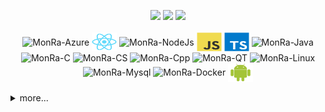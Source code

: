 <!--Hello
<h2><img src="https://emojis.slackmojis.com/emojis/images/1531849430/4246/blob-sunglasses.gif?1531849430" width="30"/> Hi 👋 , I'm MonRá! <img src="https://media.giphy.com/media/12oufCB0MyZ1Go/giphy.gif" width="50"></h2>
-->

<div>
  </p>
  <div align="center">
   <a href="https://www.facebook.com/ramon.chaib" target="_blank"><img src="https://img.shields.io/badge/-Facebook-%230077B5?style=for-the-badge&logo=facebook&logoColor=white" target="_blank"></a> 
  <a href="https://www.instagram.com/monrapps/" target="_blank"><img src="https://img.shields.io/badge/-Instagram-%23E4405F?style=for-the-badge&logo=instagram&logoColor=white" target="_blank"></a>
  <a href="https://www.linkedin.com/in/ramon-chaib-27007635/" target="_blank"><img src="https://img.shields.io/badge/-LinkedIn-%230077B5?style=for-the-badge&logo=linkedin&logoColor=white" target="_blank"></a>   
</div>
  
 <div style="display: inline_block" align="center"><br>
  <img align="center" alt="MonRa-Azure" height="30" width="40" src="https://cdn.jsdelivr.net/gh/devicons/devicon/icons/azure/azure-original.svg">
  <img align="center" alt="MonRa-React" height="30" width="40" src="https://raw.githubusercontent.com/devicons/devicon/master/icons/react/react-original.svg">
  <img align="center" alt="MonRa-NodeJs" height="30" width="40" src="https://cdn.jsdelivr.net/gh/devicons/devicon/icons/nodejs/nodejs-original.svg">
  <img align="center" alt="MonRa-Js" height="30" width="40" src="https://raw.githubusercontent.com/devicons/devicon/master/icons/javascript/javascript-original.svg">     <img align="center" alt="MonRa-Ts" height="30" width="40" src="https://raw.githubusercontent.com/devicons/devicon/master/icons/typescript/typescript-original.svg">
  <img align="center" alt="MonRa-Java" height="30" width="40" src="https://cdn.jsdelivr.net/gh/devicons/devicon/icons/java/java-original.svg">
  <img align="center" alt="MonRa-C" height="30" width="40" src="https://cdn.jsdelivr.net/gh/devicons/devicon/icons/c/c-original.svg">
  <img align="center" alt="MonRa-CS" height="30" width="40" src="https://cdn.jsdelivr.net/gh/devicons/devicon/icons/csharp/csharp-original.svg">
  <img align="center" alt="MonRa-Cpp" height="30" width="40" src="https://cdn.jsdelivr.net/gh/devicons/devicon/icons/cplusplus/cplusplus-original.svg">
  <img align="center" alt="MonRa-QT" height="30" width="40" src="https://cdn.jsdelivr.net/gh/devicons/devicon/icons/qt/qt-original.svg">
  <img align="center" alt="MonRa-Linux" height="30" width="40" src="https://cdn.jsdelivr.net/gh/devicons/devicon/icons/linux/linux-original.svg">
  <img align="center" alt="MonRa-Mysql" height="30" width="40" src="https://cdn.jsdelivr.net/gh/devicons/devicon/icons/mysql/mysql-original.svg">
  <img align="center" alt="MonRa-Docker" height="30" width="40" src="https://cdn.jsdelivr.net/gh/devicons/devicon/icons/docker/docker-original.svg">  
  <img align="center" alt="MonRa-Android" height="30" width="40" src="https://github.com/devicons/devicon/blob/master/icons/android/android-original.svg">
  
</div>
</a>

</br>
<!--
[![github activity graph](https://activity-graph.herokuapp.com/graph?username=monrapps&theme=chartreuse-dark)](https://github.com/monrapps/)
-->
<div>
<details>
      <summary>more...</summary>
      
<!--
### <img src="https://media.giphy.com/media/VgCDAzcKvsR6OM0uWg/giphy.gif" width="50"> A little more about me...  

```javascript
const monra = {
    pronouns: "He" | "Him",
    code: ["any"],
    askMeAbout: ["any"],
    technologies: {
        backEnd: {
            js: ["any"],
        },
        mobileApp: {
            native: ["Android Development"]
        },
        devOps: ["AWS", "Docker🐳", "Route53", "Nginx"],
        databases: ["mongo", "MySql", "sqlite"],
        misc: ["Firebase", "Socket.IO", "selenium", "open-cv", "php", "SuiteApp"]
    },
    architecture: ["Serverless Architecture", "Progressive web applications", "Single page applications"],
    currentFocus: "Building Robots to ease opertations",
    funFact: "There are two ways to write error-free programs; only the third one works"
};
```
-->

---
<!--START_SECTION:waka-->
![Code Time](http://img.shields.io/badge/Code%20Time-1%2C083%20hrs%2056%20mins-blue)

![Profile Views](http://img.shields.io/badge/Profile%20Views-0-blue)

![Lines of code](https://img.shields.io/badge/From%20Hello%20World%20I%27ve%20Written-3.1%20million%20lines%20of%20code-blue)

**🐱 My GitHub Data** 

> 📦 55.0 kB Used in GitHub's Storage 
 > 
> 🏆 925 Contributions in the Year 2025
 > 
> 🚫 Not Opted to Hire
 > 
> 📜 24 Public Repositories 
 > 
> 🔑 20 Private Repositories 
 > 
**I'm an Early 🐤** 

```text
🌞 Morning                8384 commits        █████████░░░░░░░░░░░░░░░░   34.15 % 
🌆 Daytime                10848 commits       ███████████░░░░░░░░░░░░░░   44.19 % 
🌃 Evening                3729 commits        ████░░░░░░░░░░░░░░░░░░░░░   15.19 % 
🌙 Night                  1586 commits        ██░░░░░░░░░░░░░░░░░░░░░░░   06.46 % 
```
📅 **I'm Most Productive on Thursday** 

```text
Monday                   4569 commits        █████░░░░░░░░░░░░░░░░░░░░   18.61 % 
Tuesday                  4526 commits        █████░░░░░░░░░░░░░░░░░░░░   18.44 % 
Wednesday                4631 commits        █████░░░░░░░░░░░░░░░░░░░░   18.87 % 
Thursday                 5202 commits        █████░░░░░░░░░░░░░░░░░░░░   21.19 % 
Friday                   3347 commits        ███░░░░░░░░░░░░░░░░░░░░░░   13.64 % 
Saturday                 1315 commits        █░░░░░░░░░░░░░░░░░░░░░░░░   05.36 % 
Sunday                   957 commits         █░░░░░░░░░░░░░░░░░░░░░░░░   03.90 % 
```


📊 **This Week I Spent My Time On** 

```text
🕑︎ Time Zone: America/Sao_Paulo

💬 Programming Languages: 
C                        6 hrs 45 mins       ████████████░░░░░░░░░░░░░   48.39 % 
Other                    3 hrs 29 mins       ██████░░░░░░░░░░░░░░░░░░░   24.97 % 
Devicetree               1 hr 22 mins        ██░░░░░░░░░░░░░░░░░░░░░░░   09.80 % 
Makefile                 42 mins             █░░░░░░░░░░░░░░░░░░░░░░░░   05.01 % 
Markdown                 38 mins             █░░░░░░░░░░░░░░░░░░░░░░░░   04.59 % 

🔥 Editors: 
VS Code                  13 hrs 58 mins      █████████████████████████   100.00 % 

🐱‍💻 Projects: 
u-boot                   8 hrs 5 mins        ██████████████░░░░░░░░░░░   57.83 % 
gww-v6i                  4 hrs 55 mins       █████████░░░░░░░░░░░░░░░░   35.17 % 
Unknown Project          33 mins             █░░░░░░░░░░░░░░░░░░░░░░░░   03.94 % 
Markdown                 10 mins             ░░░░░░░░░░░░░░░░░░░░░░░░░   01.27 % 
kernel                   8 mins              ░░░░░░░░░░░░░░░░░░░░░░░░░   01.07 % 

💻 Operating System: 
WSL                      13 hrs 15 mins      ████████████████████████░   94.78 % 
Windows                  43 mins             █░░░░░░░░░░░░░░░░░░░░░░░░   05.22 % 
```

**I Mostly Code in C++** 

```text
C                        15 repos            █████░░░░░░░░░░░░░░░░░░░░   18.75 % 
Java                     9 repos             ███░░░░░░░░░░░░░░░░░░░░░░   11.25 % 
Python                   7 repos             ██░░░░░░░░░░░░░░░░░░░░░░░   08.75 % 
JavaScript               7 repos             ██░░░░░░░░░░░░░░░░░░░░░░░   08.75 % 
HTML                     5 repos             ██░░░░░░░░░░░░░░░░░░░░░░░   06.25 % 
```



**Timeline**

![Lines of Code chart](https://raw.githubusercontent.com/monrapps/monrapps/master/assets/bar_graph.png)


 Last Updated on 14/03/2025 12:35:07 UTC
<!--END_SECTION:waka-->
